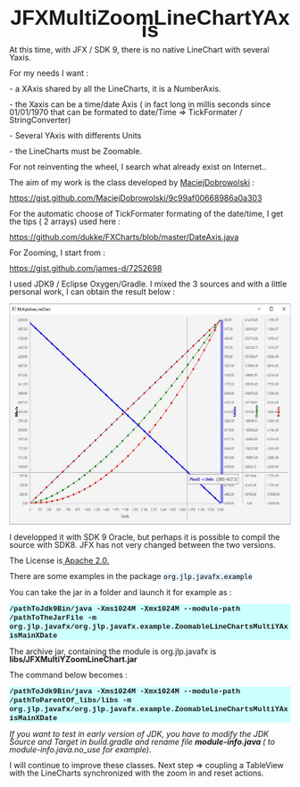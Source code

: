 <!DOCTYPE HTML PUBLIC "-//W3C//DTD HTML 4.0 Transitional//EN">
<HTML>
<HEAD>
	<META HTTP-EQUIV="CONTENT-TYPE" CONTENT="text/html; charset=windows-1252">
	
</HEAD>
<BODY LANG="en-US" DIR="LTR">
<P ALIGN=CENTER STYLE="margin-top: 0.42cm; margin-bottom: 0.21cm; line-height: 100%; page-break-after: avoid">
<FONT FACE="Liberation Sans, sans-serif"><FONT SIZE=6 STYLE="font-size: 28pt"><B>JFXMultiZoomLineChartYAxis</B></FONT></FONT></P>
<P STYLE="margin-bottom: 0cm; line-height: 100%">At this time, with
JFX / SDK 9, there is no native LineChart with several Yaxis.</P>
<P STYLE="margin-bottom: 0cm; line-height: 100%">For my needs I
want&nbsp;:</P>
<P STYLE="margin-bottom: 0cm; line-height: 100%">- a XAxis shared by
all the LineCharts, it is a NumberAxis.</P>
<P STYLE="margin-bottom: 0cm; line-height: 100%">- the Xaxis can be a
time/date Axis ( in fact long in millis seconds since 01/01/1970 that
can be formated to date/Time =&gt; TickFormater / StringConverter)</P>
<P STYLE="margin-bottom: 0cm; line-height: 100%">- Several YAxis with
differents Units</P>
<P STYLE="margin-bottom: 0cm; line-height: 100%">- the LineCharts
must be Zoomable.</P>
<P STYLE="margin-bottom: 0cm; line-height: 100%">For not reinventing
the wheel, I search what already exist on Internet..</P>
<P STYLE="margin-bottom: 0cm; line-height: 100%">The aim of my work
is the class developed by <A HREF="https://gist.github.com/MaciejDobrowolski">MaciejDobrowolski</A>&nbsp;:</P>
<P STYLE="margin-bottom: 0cm; line-height: 100%"><A HREF="https://gist.github.com/MaciejDobrowolski/9c99af00668986a0a303">https://gist.github.com/MaciejDobrowolski/9c99af00668986a0a303</A></P>
<P STYLE="margin-bottom: 0cm; line-height: 100%">For the automatic
choose of TickFormater formating of the date/time, I get the tips ( 2
arrays) used here : 
</P>
<P STYLE="margin-bottom: 0cm; line-height: 100%"><A HREF="https://github.com/dukke/FXCharts/blob/master/DateAxis.java">https://github.com/dukke/FXCharts/blob/master/DateAxis.java</A></P>
<P STYLE="margin-bottom: 0cm; line-height: 100%">For Zooming, I start
from : 
</P>
<P STYLE="margin-bottom: 0cm; line-height: 100%"><A HREF="https://gist.github.com/james-d/7252698">https://gist.github.com/james-d/7252698</A></P>
<P STYLE="margin-bottom: 0cm; line-height: 100%">I used JDK9 /
Eclipse Oxygen/Gradle. I mixed the 3 sources and with a little
personal work, I can obtain the result below :</P>
<P STYLE="margin-bottom: 0cm; line-height: 100%"><IMG SRC="readme_md_m6354ea9a.jpg" NAME="images1" ALIGN=BOTTOM WIDTH=643 HEIGHT=396 BORDER=0>
</P>
<P STYLE="margin-bottom: 0cm; line-height: 100%">I developped it with
SDK 9 Oracle, but perhaps it is possible to compil the source with
SDK8. JFX has not very changed between the two versions. 
</P>
<P STYLE="margin-bottom: 0cm; line-height: 100%">The License is<A HREF="http://www.apache.org/licenses/LICENSE-2.0.html">
Apache 2.0.</A></P>
<P STYLE="margin-bottom: 0cm; line-height: 100%">There are some
examples in the package <FONT COLOR="#000000"><FONT FACE="Monospace"><FONT SIZE=2><SPAN STYLE="background: #e8f2fe">org.jlp.javafx.example</SPAN></FONT></FONT></FONT></P>
<P STYLE="margin-bottom: 0cm; line-height: 100%">You can take the jar
in a folder and launch it for example as :</P>
<P STYLE="margin-bottom: 0cm; background: #ccffff; font-style: normal; line-height: 100%">
<FONT FACE="Courier New, monospace"><FONT SIZE=2><B>/pathToJdk9Bin/java
-Xms1024M -Xmx1024M --module-path /pathToTheJarFile -m
org.jlp.javafx/org.jlp.javafx.example.ZoomableLineChartsMultiYAxisMainXDate</B></FONT></FONT></P>
<P STYLE="margin-bottom: 0cm; font-style: normal; line-height: 100%">The
archive jar, containing the module is org.jlp.javafx is
<B>libs/JFXMultiYZoomLineChart.jar</B></P>
<P STYLE="margin-bottom: 0cm; font-style: normal; font-weight: normal; line-height: 100%">
The command below becomes :</P>
<P STYLE="margin-bottom: 0cm; background: #ccffff; font-style: normal; line-height: 100%">
<FONT FACE="Courier New, monospace"><FONT SIZE=2><B>/pathToJdk9Bin/java
-Xms1024M -Xmx1024M --module-path /pathToParentOf_libs/libs -m
org.jlp.javafx/org.jlp.javafx.example.ZoomableLineChartsMultiYAxisMainXDate</B></FONT></FONT></P>
<P STYLE="margin-bottom: 0cm; line-height: 100%"><I>If you want to
test in early version of JDK, you have to modify the JDK Source and
Target in build.gradle and rename file <B>module-info.java </B>( to
module-info.java.no_use for example).</I></P>
<P STYLE="margin-bottom: 0cm; line-height: 100%">I will continue to
improve these classes. Next step =&gt; coupling a TableView with the
LineCharts synchronized with the zoom in and reset actions.</P>
</BODY>
</HTML>